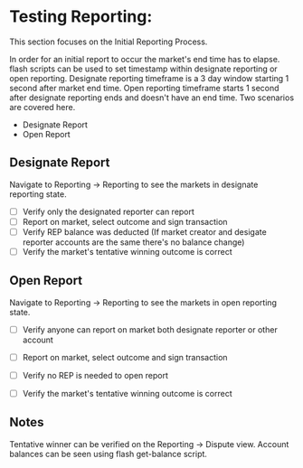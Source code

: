 # Testing Reporting:

This section focuses on the Initial Reporting Process.

In order for an initial report to occur the market's end time has to elapse. flash scripts can be used to set timestamp within designate reporting or open reporting. Designate reporting timeframe is a 3 day window starting 1 second after market end time. Open reporting timeframe starts 1 second after designate reporting ends and doesn't have an end time. Two scenarios are covered here.

  * Designate Report
  * Open Report

## Designate Report

Navigate to Reporting -> Reporting to see the markets in designate reporting state. 

- [ ] Verify only the designated reporter can report
- [ ] Report on market, select outcome and sign transaction
- [ ] Verify REP balance was deducted (If market creator and desigate reporter accounts are the same there's no balance change)
- [ ] Verify the market's tentative winning outcome is correct

## Open Report

Navigate to Reporting -> Reporting to see the markets in open reporting state.

- [ ] Verify anyone can report on market both designate reporter or other account
- [ ] Report on market, select outcome and sign transaction
- [ ] Verify no REP is needed to open report
- [ ] Verify the market's tentative winning outcome is correct



## Notes

Tentative winner can be verified on the Reporting -> Dispute view. Account balances can be seen using flash get-balance script. 